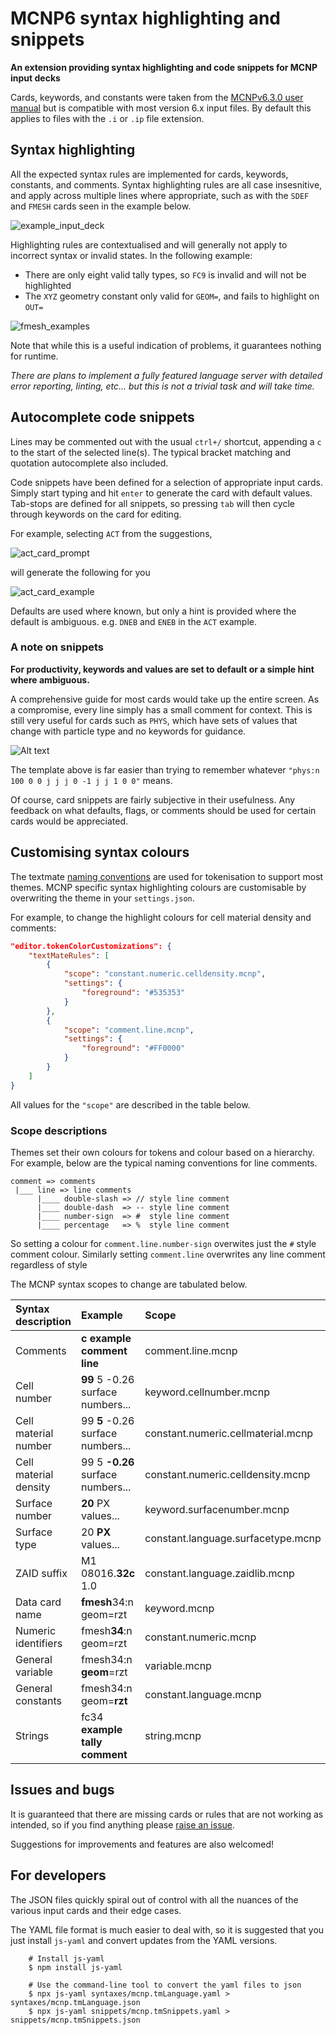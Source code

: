 # MCNP6 syntax highlighting and snippets

**An extension providing syntax highlighting and code snippets for MCNP input decks**

Cards, keywords, and constants were taken from the [MCNPv6.3.0 user manual](https://mcnp.lanl.gov/manual.html) but is compatible with most version 6.x input files. By default this applies to files with the `.i` or `.ip` file extension.
  
## Syntax highlighting

All the expected syntax rules are implemented for cards, keywords, constants, and comments. Syntax highlighting rules are all case insesnitive, and apply across multiple lines where appropriate, such as with the `SDEF` and `FMESH` cards seen in the example below.

![example_input_deck](/images/example_input_deck.png)

Highlighting rules are contextualised and will generally not apply to incorrect syntax or invalid states. In the following example:

- There are only eight valid tally types, so `FC9` is invalid and will not be highlighted
- The `XYZ` geometry constant only valid for `GEOM=`, and fails to highlight on `OUT=`
  
![fmesh_examples](/images/example_fmesh.png)

Note that while this is a useful indication of problems, it guarantees nothing for runtime.

*There are plans to implement a fully featured language server with detailed error reporting, linting, etc... but this is not a trivial task and will take time.*

## Autocomplete code snippets

Lines may be commented out with the usual `ctrl+/` shortcut, appending a `c` to the start of the selected line(s). The typical bracket matching and quotation autocomplete also included.

Code snippets have been defined for a selection of appropriate input cards. Simply start typing and hit `enter` to generate the card with default values. Tab-stops are defined for all snippets, so pressing `tab` will then cycle through keywords on the card for editing.

For example, selecting `ACT` from the suggestions,

![act_card_prompt](/images/act_card_prompt.png)

will generate the following for you

![act_card_example](/images/act_card_example.png)

Defaults are used where known, but only a hint is provided where the default is ambiguous. e.g. `DNEB` and `ENEB` in the `ACT` example.

### A note on snippets

**For productivity, keywords and values are set to default or a simple hint where ambiguous.**

A comprehensive guide for most cards would take up the entire screen. As a compromise, every line simply has a small comment for context. This is still very useful for cards such as `PHYS`, which have sets of values that change with particle type and no keywords for guidance.

![Alt text](/images/physn_completed.png)

The template above is far easier than trying to remember whatever `"phys:n 100 0 0 j j j 0 -1 j j 1 0 0"` means.

Of course, card snippets are fairly subjective in their usefulness. Any feedback on what defaults, flags, or comments should be used for certain cards would be appreciated.

## Customising syntax colours

The textmate [naming conventions](https://macromates.com/manual/en/language_grammars) are used for tokenisation to support most themes. MCNP specific syntax highlighting colours are customisable by overwriting the theme in your `settings.json`.

For example, to change the highlight colours for cell material density and comments:

```json
"editor.tokenColorCustomizations": {
    "textMateRules": [
        {
            "scope": "constant.numeric.celldensity.mcnp",
            "settings": {
                "foreground": "#535353"
            }
        },
        {
            "scope": "comment.line.mcnp",
            "settings": {
                "foreground": "#FF0000"
            }
        }
    ]
}
```

All values for the `"scope"` are described in the table below.

### Scope descriptions

Themes set their own colours for tokens and colour based on a hierarchy. For example, below are the typical naming conventions for line comments.

```text
comment => comments
 |___ line => line comments
      |____ double-slash => // style line comment
      |____ double-dash  => -- style line comment
      |____ number-sign  => #  style line comment
      |____ percentage   => %  style line comment
```

So setting a colour for `comment.line.number-sign` overwites just the `#` style comment colour. Similarly setting `comment.line` overwrites any line comment regardless of style

The MCNP syntax scopes to change are tabulated below.

| Syntax description  | Example | Scope |
| :----------------   | :--------- | :------ |
| Comments            | **c example comment line** | comment.line.mcnp   |
| Cell number         | **99** 5 -0.26 surface numbers...| keyword.cellnumber.mcnp   |
| Cell material number | 99 **5** -0.26 surface numbers... | constant.numeric.cellmaterial.mcnp |
| Cell material density | 99 5 **-0.26** surface numbers... | constant.numeric.celldensity.mcnp  |
| Surface number      | **20** PX values... | keyword.surfacenumber.mcnp   |
| Surface type        | 20 **PX** values... | constant.language.surfacetype.mcnp   |
| ZAID suffix         | M1 08016.**32c** 1.0 | constant.language.zaidlib.mcnp   |
| Data card name      | **fmesh**34:n geom=rzt | keyword.mcnp      |
| Numeric identifiers | fmesh**34**:n geom=rzt | constant.numeric.mcnp     |
| General variable    | fmesh34:n **geom**=rzt  | variable.mcnp     |
| General constants   | fmesh34:n geom=**rzt** | constant.language.mcnp        |
| Strings             | fc34 **example tally comment** | string.mcnp       |

## Issues and bugs

It is guaranteed that there are missing cards or rules that are not working as intended, so if you find anything please [raise an issue](https://github.com/repositony/vscode_mcnp/issues).

Suggestions for improvements and features are also welcomed!

## For developers

The JSON files quickly spiral out of control with all the nuances of the various input cards and their edge cases.

The YAML file format is much easier to deal with, so it is suggested that you just install `js-yaml` and convert updates from the YAML versions.

```shell
    # Install js-yaml
    $ npm install js-yaml

    # Use the command-line tool to convert the yaml files to json
    $ npx js-yaml syntaxes/mcnp.tmLanguage.yaml > syntaxes/mcnp.tmLanguage.json
    $ npx js-yaml snippets/mcnp.tmSnippets.yaml > snippets/mcnp.tmSnippets.json
```

